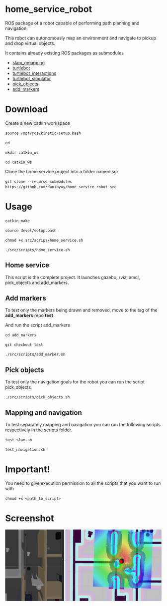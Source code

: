 # home_service_robot

ROS package of a robot capable of performing path planning and navigation.

This robot can autonomously map an environment and navigate to pickup and drop virtual objects.

It contains already existing ROS packages as submodules

* [slam_gmapping](https://github.com/ros-perception/slam_gmapping)
* [turtlebot](https://github.com/turtlebot/turtlebot)
* [turtlebot_interactions](https://github.com/danibyay/turtlebot_interactions)
* [turtlebot_simulator](https://github.com/danibyay/turtlebot_simulator)
* [pick_objects](https://github.com/danibyay/pick_objects)
* [add_markers](https://github.com/danibyay/add_markers)

# Download

Create a new catkin workspace

`source /opt/ros/kinetic/setup.bash`

`cd`

`mkdir catkin_ws`

`cd catkin_ws`

Clone the home service project into a folder named src

`git clone --recurse-submodules https://github.com/danibyay/home_service_robot src`

# Usage

`catkin_make`

`source devel/setup.bash`

`chmod +x src/scrips/home_service.sh`

`./src/scripts/home_service.sh`

## Home service

This script is the complete project. It launches gazebo, rviz, amcl, pick_objects and add_markers.


## Add markers

To test only the markers being drawn and removed, move to the tag of the **add_markers** repo **test**

And run the script add_markers

`cd add_markers`

`git checkout test`

`./src/scripts/add_marker.sh`

## Pick objects

To test only the navigation goals for the robot you can run the script pick_objects

`./src/scripts/pick_objects.sh`

## Mapping and navigation

To test separately mapping and navigation you can run the following scripts respectively in the scripts folder.

`test_slam.sh`

`test_navigation.sh`

# Important!

You need to give execution permission to all the scripts that you want to run with

`chmod +x <path_to_script>`


# Screenshot

![](ref_images/gazebo_rviz_marker.png)
